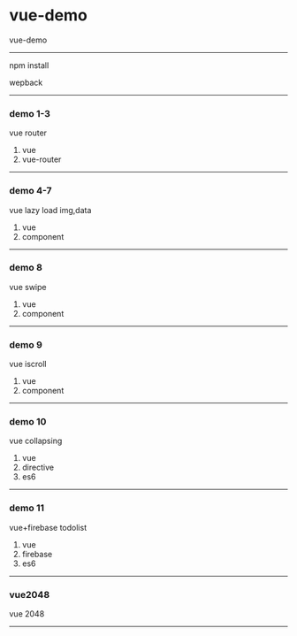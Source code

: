 # vue-demo
vue-demo
***
npm install

wepback  

* * *

### demo 1-3

vue router

1.  vue
2.  vue-router 

* * *

### demo 4-7

vue lazy load img,data 

1.  vue
2.  component 

* * *

### demo 8

vue swipe 

1.  vue
2.  component 

* * *

### demo 9

vue iscroll 

1.  vue
2.  component 

* * *

### demo 10

vue collapsing 

1.  vue
2.  directive
3.  es6

* * *

### demo 11

vue+firebase todolist

1.  vue
2.  firebase
3.  es6

* * *

### vue2048

vue 2048

* * *
 